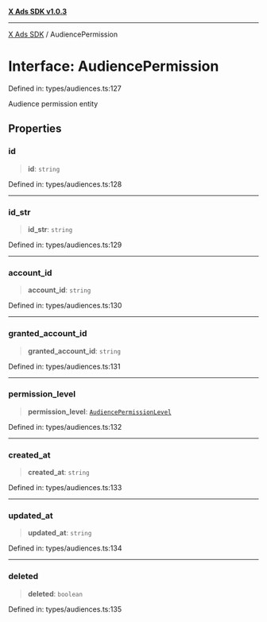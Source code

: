 [**X Ads SDK v1.0.3**](../README.md)

***

[X Ads SDK](../globals.md) / AudiencePermission

# Interface: AudiencePermission

Defined in: types/audiences.ts:127

Audience permission entity

## Properties

### id

> **id**: `string`

Defined in: types/audiences.ts:128

***

### id\_str

> **id\_str**: `string`

Defined in: types/audiences.ts:129

***

### account\_id

> **account\_id**: `string`

Defined in: types/audiences.ts:130

***

### granted\_account\_id

> **granted\_account\_id**: `string`

Defined in: types/audiences.ts:131

***

### permission\_level

> **permission\_level**: [`AudiencePermissionLevel`](../type-aliases/AudiencePermissionLevel.md)

Defined in: types/audiences.ts:132

***

### created\_at

> **created\_at**: `string`

Defined in: types/audiences.ts:133

***

### updated\_at

> **updated\_at**: `string`

Defined in: types/audiences.ts:134

***

### deleted

> **deleted**: `boolean`

Defined in: types/audiences.ts:135
